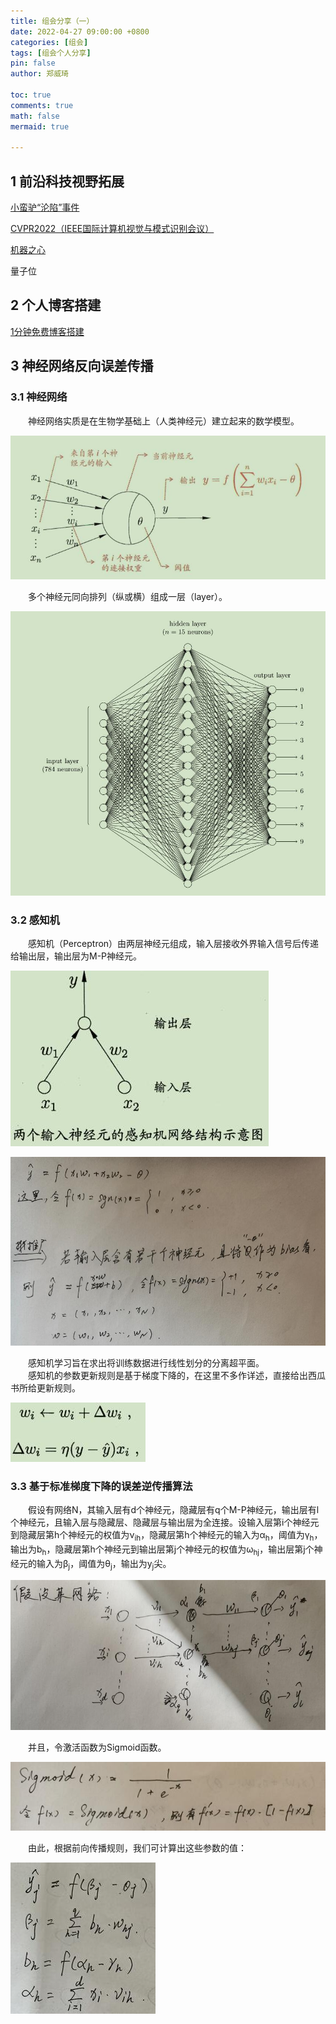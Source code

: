 ```yaml
---
title: 组会分享（一）
date: 2022-04-27 09:00:00 +0800
categories: [组会]
tags: [组会个人分享]
pin: false
author: 郑威琦

toc: true
comments: true
math: false
mermaid: true

---
```


## 1 前沿科技视野拓展

[小蛮驴“沦陷”事件](https://www.bilibili.com/video/BV1b3411K7f1?spm_id_from=333.880.my_history.page.click)

[CVPR2022（IEEE国际计算机视觉与模式识别会议）](https://zhuanlan.zhihu.com/p/478648512)

[机器之心](https://www.jiqizhixin.com/articles/2022-04-19-3)

量子位

## 2 个人博客搭建

[1分钟免费博客搭建](https://www.bilibili.com/video/BV14S4y1N7Yr?spm_id_from=333.999.0.0)

## 3 神经网络反向误差传播

### **3.1 神经网络**

&emsp;&emsp;神经网络实质是在生物学基础上（人类神经元）建立起来的数学模型。

![M-P神经元](/assets/blog_res/2022-04-27-Thirsday.assets/M-P神经元.jpg)

&emsp;&emsp;多个神经元同向排列（纵或横）组成一层（layer）。

![神经网络](/assets/blog_res/2022-04-27-Thirsday.assets/神经网络.jpg)

### **3.2 感知机**

&emsp;&emsp;感知机（Perceptron）由两层神经元组成，输入层接收外界输入信号后传递给输出层，输出层为M-P神经元。

![感知机](/assets/blog_res/2022-04-27-Thirsday.assets/Perceptron.jpg)

![感知机计算](/assets/blog_res/2022-04-27-Thirsday.assets/感知机计算0.jpg)

&emsp;&emsp;感知机学习旨在求出将训练数据进行线性划分的分离超平面。  
&emsp;&emsp;感知机的参数更新规则是基于梯度下降的，在这里不多作详述，直接给出西瓜书所给更新规则。

![感知机神经网络更新规则](/assets/blog_res/2022-04-27-Thirsday.assets/感知机神经网络更新规则.jpg)

### **3.3 基于标准梯度下降的误差逆传播算法**

&emsp;&emsp;假设有网络N，其输入层有d个神经元，隐藏层有q个M-P神经元，输出层有l个神经元，且输入层与隐藏层、隐藏层与输出层为全连接。设输入层第i个神经元到隐藏层第h个神经元的权值为ν<sub>ih</sub>，隐藏层第h个神经元的输入为α<sub>h</sub>，阈值为γ<sub>h</sub>，输出为b<sub>h</sub>，隐藏层第h个神经元到输出层第j个神经元的权值为ω<sub>hj</sub>，输出层第j个神经元的输入为β<sub>j</sub>，阈值为θ<sub>j</sub>，输出为y<sub>j</sub>尖。

![net](/assets/blog_res/2022-04-27-Thirsday.assets/net0.jpg)

&emsp;&emsp;并且，令激活函数为Sigmoid函数。

![Sigmoid](/assets/blog_res/2022-04-27-Thirsday.assets/Sigmoid0.jpg)

&emsp;&emsp;由此，根据前向传播规则，我们可计算出这些参数的值：

![cal](/assets/blog_res/2022-04-27-Thirsday.assets/cal%20nums0.jpg)